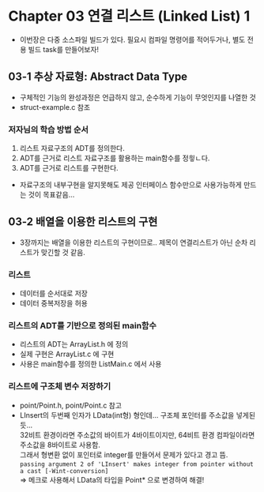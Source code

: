 # Chapter 03 연결 리스트 (Linked List) 1
* 이번장은 다중 소스파일 빌드가 있다. 필요시 컴파일 명령어를 적어두거나, 별도 전용 빌드 task를 만들어보자!


## 03-1 추상 자료형: Abstract Data Type
* 구체적인 기능의 완성과정은 언급하지 않고, 순수하게 기능이 무엇인지를 나열한 것
* struct-example.c 참조

### 저자님의 학습 방법 순서
1. 리스트 자료구조의 ADT를 정의한다.
2. ADT를 근거로 리스트 자료구조를 활용하는 main함수를 정읳ㄴ다.
3. ADT를 근거로 리스트를 구현한다.

* 자료구조의 내부구현을 알지못해도 제공 인터페이스 함수만으로 사용가능하게 만드는 것이 목표같음...


## 03-2 배열을 이용한 리스트의 구현
* 3장까지는 배열을 이용한 리스트의 구현이므로.. 제목이 연결리스트가 아닌 순차 리스트가 맞긴할 것 같음.

### 리스트
* 데이터를 순서대로 저장
* 데이터 중복저장을 허용

### 리스트의 ADT를 기반으로 정의된 main함수
* 리스트의 ADT는 ArrayList.h 에 정의
* 실제 구현은 ArrayList.c 에 구현
* 사용은 main함수를 정의한 ListMain.c 에서 사용


### 리스트에 구조체 변수 저장하기
* point/Point.h, point/Point.c 참고
* LInsert의 두번째 인자가 LData(int형) 형인데... 구조체 포인터를 주소값을 넣게된듯...  
  32비트 환경이라면 주소값의 바이트가 4바이트이지만, 64비트 환경 컴파일이라면 주소값을 8바이트로 사용함.  
  그래서 형변환 없이 포인터로 integer를 만들어서 문제가 있다고 경고 뜸.  
  `passing argument 2 of 'LInsert' makes integer from pointer without a cast [-Wint-conversion]`  
  => 메크로 사용해서 LData의 타입을 Point* 으로 변경하여 해결!

